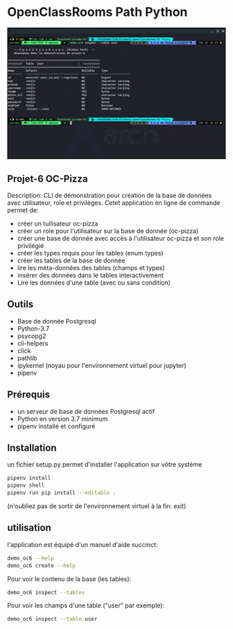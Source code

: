 # OpenClassRooms Path Python
![image](./pictures/capture_shell_demo_oc6.png "shell view")
## Projet-6 OC-Pizza
Description:
CLI de démonstration pour création de la base de données avec utilisateur, 
role et privilèges.
Cetet application en ligne de commande permet de:
- créer un tuilisateur oc-pizza
- créer un role pour l'utilisateur sur la base de donnée (oc-pizza)
- créer une base de donnée avec accès à l'utilisateur oc-pizza et son role 
privilégié
- créer les types requis pour les tables (enum types)
- créer les tables de la base de donnée
- lire les méta-données des tables (champs et types)
- insérer des données dans le tables interactivement
- Lire les données d'une table (avec ou sans condition)
## Outils
- Base de donnée Postgresql
- Python-3.7
- psycopg2
- cli-helpers
- click
- pathlib
- ipykernel (noyau pour l'environnement virtuel pour jupyter)
- pipenv
## Prérequis
- un serveur de base de données Postgresql actif
- Python en version 3.7 minimum
- pipenv installé et configuré
## Installation
un fichier setup.py permet d'installer l'application sur vôtre système
```bash
pipenv install
pipenv shell
pipenv run pip install --editable .
```
(n'oubliez pas de sortir de l'environnement virtuel à la fin: exit)
## utilisation
l'application est équipé d'un manuel d'aide succinct:
```bash
demo_oc6 --help
demo_oc6 create --help
```
Pour voir le contenu de la base (les tables):
```bash
demo_oc6 inspect --tables
```
Pour voir les champs d'une table ("user" par exemple):
```bash
demo_oc6 inspect --table user
```
